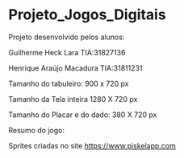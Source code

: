 # Projeto_Jogos_Digitais

Projeto desenvolvido pelos alunos:

Guilherme Heck Lara       TIA:31827136

Henrique Araújo Macadura  TIA:31811231

Tamanho do tabuleiro: 900 x 720 px

Tamanho da Tela inteira 1280 X 720 px

Tamanho do Placar e do dado: 380 X 720 px

Resumo do jogo:



Sprites criadas no site https://www.piskelapp.com
